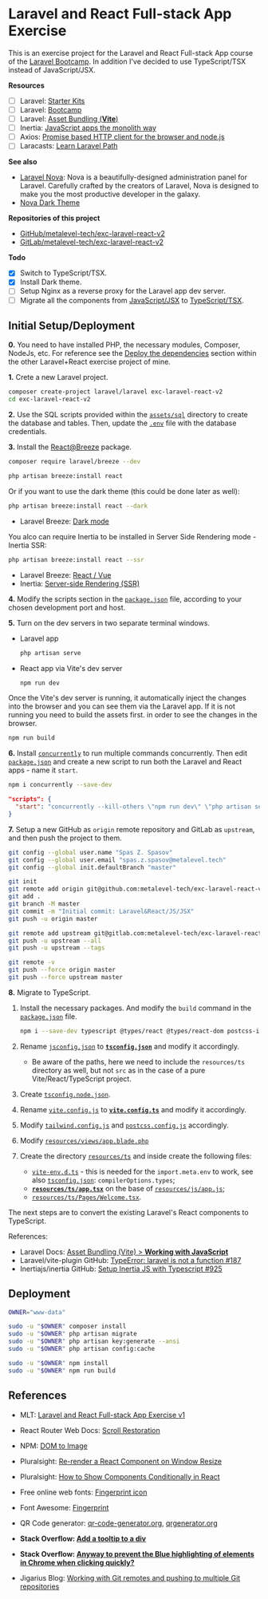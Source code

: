 # Laravel and React Full-stack App Exercise

This is an exercise project for the Laravel and React Full-stack App course of the [Laravel Bootcamp](https://bootcamp.laravel.com/). In addition I've decided to use TypeScript/TSX instead of JavaScript/JSX.

**Resources**

- [ ] Laravel: [Starter Kits](https://laravel.com/docs/10.x/starter-kits#breeze-and-inertia)
- [ ] Laravel: [Bootcamp](https://bootcamp.laravel.com/)
- [ ] Laravel: [Asset Bundling (**Vite**)](https://laravel.com/docs/10.x/vite)
- [ ] Inertia: [JavaScript apps the monolith way](https://inertiajs.com/)
- [ ] Axios: [Promise based HTTP client for the browser and node.js](https://axios-http.com/)
- [ ] Laracasts: [Learn Laravel Path](https://laracasts.com/path)

**See also**

- [Laravel Nova](https://nova.laravel.com/): Nova is a beautifully-designed administration panel for Laravel. Carefully crafted by the creators of Laravel, Nova is designed to make you the most productive developer in the galaxy.
- [Nova Dark Theme](https://github.com/David-Griffiths/Nova-Dark-Theme)

**Repositories of this project**

- [GitHub/metalevel-tech/exc-laravel-react-v2](https://github.com/metalevel-tech/exc-laravel-react-v2)
- [GitLab/metalevel-tech/exc-laravel-react-v2](https://gitlab.com/metalevel-tech/exc-laravel-react-v2)

**Todo**

- [x] Switch to TypeScript/TSX.
- [x] Install Dark theme.
- [ ] Setup Nginx as a reverse proxy for the Laravel app dev server.
- [ ] Migrate all the components from [JavaScript/JSX](resources/js) to [TypeScript/TSX](resources/ts).

## Initial Setup/Deployment

**0.** You need to have installed PHP, the necessary modules, Composer, NodeJs, etc. For reference see the [Deploy the dependencies](https://github.com/metalevel-tech/exc-laravel-react-v1#deploy-the-dependencies) section within the other Laravel+React exercise project of mine.

**1.** Crete a new Laravel project.

```bash
composer create-project laravel/laravel exc-laravel-react-v2
cd exc-laravel-react-v2
```

**2.** Use the SQL scripts provided within the [`assets/sql`](assets/) directory to create the database and tables. Then, update the [`.env`](.env) file with the database credentials.

**3.** Install the [React@Breeze](https://bootcamp.laravel.com/inertia/installation#installing-laravel-breeze) package.

```bash
composer require laravel/breeze --dev
```

```bash
php artisan breeze:install react
```

Or if you want to use the dark theme (this could be done later as well):

```bash
php artisan breeze:install react --dark
```

- Laravel Breeze: [Dark mode](https://laravel.com/docs/10.x/starter-kits#dark-mode)

You alco can require Inertia to be installed in Server Side Rendering mode -  Inertia SSR:

```bash
php artisan breeze:install react --ssr
```

- Laravel Breeze: [React / Vue](https://laravel.com/docs/10.x/starter-kits#server-side-rendering)
- Inertia: [Server-side Rendering (SSR)](https://inertiajs.com/server-side-rendering)

**4.** Modify the scripts section in the [`package.json`](exc-laravel-react-v2/package.json) file, according to your chosen development port and host.

**5.** Turn on the dev servers in two separate terminal windows.

- Laravel app

  ```bash
  php artisan serve
  ```

- React app via Vite's dev server

  ```bash
  npm run dev
  ```

Once the Vite's dev server is running, it automatically inject the changes into the browser and you can see them via the Laravel app. If it is not running you need to build the assets first. in order to see the changes in the browser.

```bash
npm run build
```

**6.** Install [`concurrently`](https://www.npmjs.com/package/concurrently) to run multiple commands concurrently. Then edit [`package.json`](exc-laravel-react-v2/package.json) and create a new script to run both the Laravel and React apps - name it `start`.

```bash
npm i concurrently --save-dev
```

```json
"scripts": {
  "start": "concurrently --kill-others \"npm run dev\" \"php artisan serve\"",
}
```

**7.** Setup a new GitHub as `origin` remote repository and GitLab as `upstream`, and then push the project to them.

```bash
git config --global user.name "Spas Z. Spasov"
git config --global user.email "spas.z.spasov@metalevel.tech"
git config --global init.defaultBranch "master"
```

```bash
git init
git remote add origin git@github.com:metalevel-tech/exc-laravel-react-v2.git
git add .
git branch -M master
git commit -m "Initial commit: Laravel&React/JS/JSX"
git push -u origin master
```

```bash
git remote add upstream git@gitlab.com:metalevel-tech/exc-laravel-react-v2.git
git push -u upstream --all
git push -u upstream --tags
```

```bash
git remote -v
git push --force origin master
git push --force upstream master
```

**8.** Migrate to TypeScript.

1. Install the necessary packages. And modify the `build` command in the [`package.json`](./package-lock.json) file.

    ```bash
    npm i --save-dev typescript @types/react @types/react-dom postcss-import
    ```

2. Rename [`jsconfig.json`](https://github.com/metalevel-tech/exc-laravel-react-v2/blob/JS/JSX/jsconfig.json) to [**`tsconfig.json`**](./tsconfig.json) and modify it accordingly.

    - Be aware of the paths, here we need to include the `resources/ts` directory as well, but not `src` as in the case of a pure Vite/React/TypeScript project.

3. Create [`tsconfig.node.json`](./tsconfig.node.json).

4. Rename [`vite.config.js`](https://github.com/metalevel-tech/exc-laravel-react-v2/blob/JS/JSX/vite.config.js) to [**`vite.config.ts`**](./vite.config.ts) and modify it accordingly.

5. Modify [`tailwind.config.js`](./tailwind.config.js) and [`postcss.config.js`](./postcss.config.js) accordingly.

6. Modify [`resources/views/app.blade.php`](./resources/views/app.blade.php)

7. Create the directory [`resources/ts`](./resources/ts) and inside create the following files:

    - [`vite-env.d.ts`](./resources/ts/vite-env.d.ts) - this is needed for the `import.meta.env` to work, see also [`tsconfig.json`](./tsconfig.json): `compilerOptions.types`;
    - [**`resources/ts/app.tsx`**](./resources/ts/app.tsx) on the base of [`resources/js/app.js`](./resources/js/app.js);
    - [`resources/ts/Pages/Welcome.tsx`](./resources/ts/Pages/Welcome.tsx).

The next steps are to convert the existing Laravel's React components to TypeScript.

References:

- Laravel Docs: [Asset Bundling (Vite) > **Working with JavaScript**](https://laravel.com/docs/10.x/vite#working-with-scripts)
- Laravel/vite-plugin GitHub: [TypeError: laravel is not a function #187](https://github.com/laravel/vite-plugin/issues/187#issuecomment-1355037204)
- Inertiajs/inertia GitHub: [Setup Inertia JS with Typescript #925](https://github.com/inertiajs/inertia/discussions/925)

## Deployment

```bash
OWNER="www-data"
```

```bash
sudo -u "$OWNER" composer install
sudo -u "$OWNER" php artisan migrate
sudo -u "$OWNER" php artisan key:generate --ansi
sudo -u "$OWNER" php artisan config:cache
```

```bash
sudo -u "$OWNER" npm install
sudo -u "$OWNER" npm run build
```

## References

- MLT: [Laravel and React Full-stack App Exercise v1](https://github.com/metalevel-tech/exc-laravel-react-v1)

- React Router Web Docs: [Scroll Restoration](https://v5.reactrouter.com/web/guides/scroll-restoration)
- NPM: [DOM to Image](https://www.npmjs.com/package/dom-to-image)
- Pluralsight: [Re-render a React Component on Window Resize](https://www.pluralsight.com/guides/re-render-react-component-on-window-resize)
- Pluralsight: [How to Show Components Conditionally in React](https://www.pluralsight.com/guides/how-to-show-components-conditionally-react)
- Free online web fonts: [Fingerprint icon](https://www.onlinewebfonts.com/icon/search?q=fingerprint)
- Font Awesome: [Fingerprint](https://fontawesome.com/icons/fingerprint)
- QR Code generator: [qr-code-generator.org](https://qr-code-generator.org/), [qrgenerator.org](https://qrgenerator.org/)
- **Stack Overflow: [Add a tooltip to a div](https://stackoverflow.com/a/25813336/6543935)**
- **Stack Overflow: [Anyway to prevent the Blue highlighting of elements in Chrome when clicking quickly?](https://stackoverflow.com/a/21003770/6543935)**
- Jigarius Blog: [Working with Git remotes and pushing to multiple Git repositories](https://jigarius.com/blog/multiple-git-remote-repositories)
